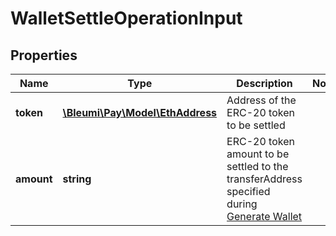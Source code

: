 # WalletSettleOperationInput

## Properties
Name | Type | Description | Notes
------------ | ------------- | ------------- | -------------
**token** | [**\Bleumi\Pay\Model\EthAddress**](EthAddress.md) | Address of the ERC-20 token to be settled |
**amount** | **string** | ERC-20 token amount to be settled to the transferAddress specified during [Generate Wallet](../Api/Erc20PaymentsApi.md#generatewallet) |

